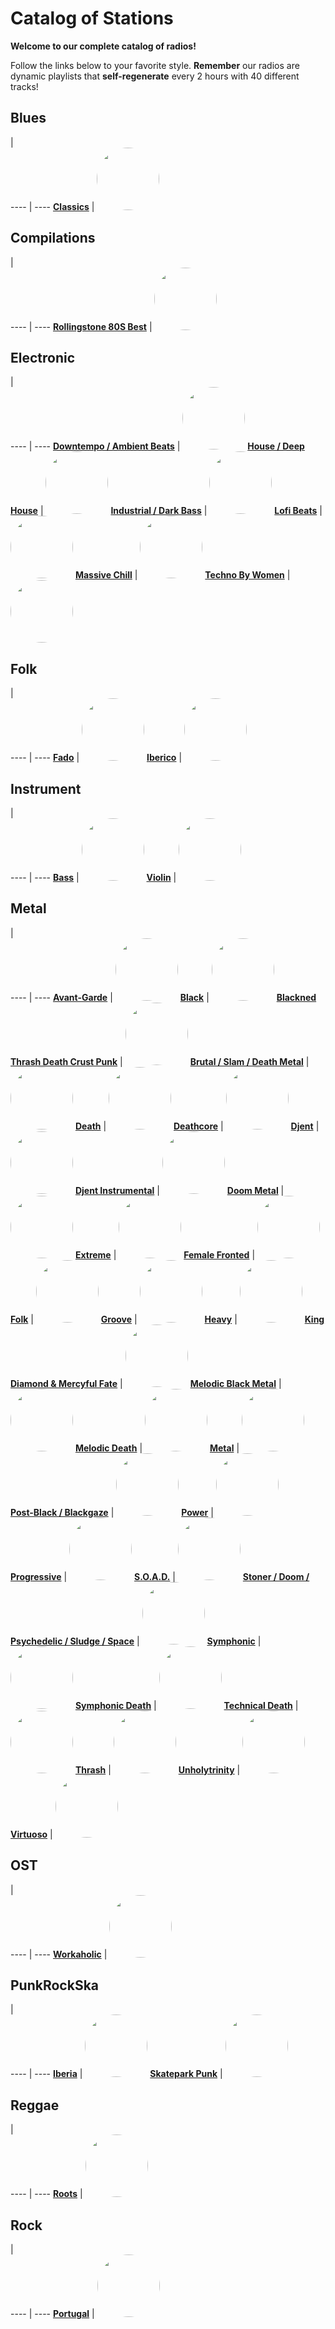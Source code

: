 

<style>
figure {
  border: 0px #cccccc solid;
  padding: 4px;
  margin: auto;
  align: center;
}
</style>

# Catalog of Stations

**Welcome to our complete catalog of radios!**

Follow the links below to your favorite style. **Remember** our radios
are dynamic playlists that **self-regenerate** every 2 hours with 40 different
tracks!

## Blues

  |  
 ---- | ---- 
[**Classics**](https://radioninjapirata.github.io/radio_bluesclassics.html) | <a href="https://radioninjapirata.github.io/radio_bluesclassics.html" target="_blank"><img src="https://mosaic.scdn.co/640/ab67616d0000b27314e8e471093f5d3268804eb2ab67616d0000b27335181214098e3c747018c617ab67616d0000b273b70b18c29798dec1e8a738f5ab67616d0000b273bf6727beb2d27f651d5fac69" height="100" width="auto" style="border-radius:50%"></a>

## Compilations

  |  
 ---- | ---- 
[**Rollingstone 80S Best**](https://radioninjapirata.github.io/radio_rollingbest80s.html) | <a href="https://radioninjapirata.github.io/radio_rollingbest80s.html" target="_blank"><img src="https://mosaic.scdn.co/640/ab67616d0000b2733b67e4695d120ebfe9ca359aab67616d0000b273682dc473387478d947bf95f7ab67616d0000b273b7a9a6a2bf311630d3fc6956ab67616d0000b273c7d7cdad0c2ffa5620129ee8" height="100" width="auto" style="border-radius:50%"></a>

## Electronic

  |  
 ---- | ---- 
[**Downtempo / Ambient Beats**](https://radioninjapirata.github.io/radio_downtempo.html) | <a href="https://radioninjapirata.github.io/radio_downtempo.html" target="_blank"><img src="https://mosaic.scdn.co/640/ab67616d0000b27314909e4eabb92216589e2ae8ab67616d0000b2739b802e820028dfe20300c538ab67616d0000b273dfdfaaa91064567daa8ea777ab67616d0000b273f7462fe1ad4ca732b93a4dae" height="100" width="auto" style="border-radius:50%"></a>
[**House / Deep House**](https://radioninjapirata.github.io/house.html) | <a href="https://radioninjapirata.github.io/house.html" target="_blank"><img src="https://mosaic.scdn.co/640/ab67616d0000b27354645674c935ee2169b67754ab67616d0000b273beb013040647729a2a4f8e18ab67616d0000b273e4eb135f208a7a4293e21918ab67616d0000b273f5288d3d044e72ef325807ea" height="100" width="auto" style="border-radius:50%"></a>
[**Industrial / Dark Bass**](https://radioninjapirata.github.io/radio_industrial_darkbass.html) | <a href="https://radioninjapirata.github.io/radio_industrial_darkbass.html" target="_blank"><img src="https://mosaic.scdn.co/640/ab67616d0000b2730cf433c9a0411db8d5890f7cab67616d0000b2734f17b98b0991aa6ea1b600a8ab67616d0000b2737cf1ce809442b93c1086fec7ab67616d0000b27395c8288b91b1068d88e5fc2b" height="100" width="auto" style="border-radius:50%"></a>
[**Lofi Beats**](https://radioninjapirata.github.io/radio_lofi.html) | <a href="https://radioninjapirata.github.io/radio_lofi.html" target="_blank"><img src="https://mosaic.scdn.co/640/ab67616d0000b2731b6f999c2c9c22066611f709ab67616d0000b27331b6fc7c5f421b7bb39c908bab67616d0000b2733dff7364ae956bca02fdb978ab67616d0000b27391cb259a0debc2f8c6d7d7ec" height="100" width="auto" style="border-radius:50%"></a>
[**Massive Chill**](https://radioninjapirata.github.io/massive_chill.html) | <a href="https://radioninjapirata.github.io/massive_chill.html" target="_blank"><img src="https://mosaic.scdn.co/640/ab67616d0000b273b50c1d175d21a691a5e36aefab67616d0000b273c9e56cd32b9ece2b72c4c01fab67616d0000b273e603f7cc9b3bf06280a1b5ffab67616d0000b273f2a4ac24f2954bc3f0f9c2c6" height="100" width="auto" style="border-radius:50%"></a>
[**Techno By Women**](https://radioninjapirata.github.io/radio_technowomen.html) | <a href="https://radioninjapirata.github.io/radio_technowomen.html" target="_blank"><img src="https://mosaic.scdn.co/640/ab67616d0000b273155f04b7f16666d4792bba76ab67616d0000b27344476ecc0cc10a124e5ed8ccab67616d0000b2739e918ea8428573df98e7596eab67616d0000b273f47c0a396c0a9d8578093d80" height="100" width="auto" style="border-radius:50%"></a>

## Folk

  |  
 ---- | ---- 
[**Fado**](https://radioninjapirata.github.io/radio_fado.html) | <a href="https://radioninjapirata.github.io/radio_fado.html" target="_blank"><img src="https://mosaic.scdn.co/640/ab67616d0000b2733c01c4ad5c910b2e042d33a0ab67616d0000b2736b33074c2be6e4ab5d8f7decab67616d0000b2739fa0ac977eb250e8fe2efc09ab67616d0000b273a524c5add9c3a9a2dce4f41b" height="100" width="auto" style="border-radius:50%"></a>
[**Iberico**](https://radioninjapirata.github.io/radio_folkiberico.html) | <a href="https://radioninjapirata.github.io/radio_folkiberico.html" target="_blank"><img src="https://mosaic.scdn.co/640/ab67616d0000b2733f14304012bdd8582e0160f7ab67616d0000b27379d72d9b6204788cc029fffaab67616d0000b273ae03268fc196e1c196db608eab67616d0000b273e9041a90b74aae30e853707b" height="100" width="auto" style="border-radius:50%"></a>

## Instrument

  |  
 ---- | ---- 
[**Bass**](https://radioninjapirata.github.io/radio_bassists.html) | <a href="https://radioninjapirata.github.io/radio_bassists.html" target="_blank"><img src="https://mosaic.scdn.co/640/ab67616d0000b273002b1e866947664dd722fc86ab67616d0000b27304938152d871b0419779b0e4ab67616d0000b2731ce7f801224073ae761fe379ab67616d0000b273a9888d2edb39748204245378" height="100" width="auto" style="border-radius:50%"></a>
[**Violin**](https://radioninjapirata.github.io/radio_violin.html) | <a href="https://radioninjapirata.github.io/radio_violin.html" target="_blank"><img src="https://mosaic.scdn.co/640/ab67616d0000b2733f60a4746147e824d631a32fab67616d0000b273a457ea5cd66c9141537816a4ab67616d0000b273e38051840ec58a50d18214a7ab67616d0000b273fa1c3a0c1b55d27eaa7fa2b3" height="100" width="auto" style="border-radius:50%"></a>

## Metal

  |  
 ---- | ---- 
[**Avant-Garde**](https://radioninjapirata.github.io/radio_metalavantgarde.html) | <a href="https://radioninjapirata.github.io/radio_metalavantgarde.html" target="_blank"><img src="https://mosaic.scdn.co/640/ab67616d0000b273aa9786c7f4a98bd2990994a7ab67616d0000b273c334658ced0159f840c38231ab67616d0000b273edc5beb5730ed7ebbe8edd1dab67616d0000b273efe371183877a39d5cf93afd" height="100" width="auto" style="border-radius:50%"></a>
[**Black**](https://radioninjapirata.github.io/radio_blackmetal.html) | <a href="https://radioninjapirata.github.io/radio_blackmetal.html" target="_blank"><img src="https://mosaic.scdn.co/640/ab67616d0000b2732c17534beed03db3804a01e5ab67616d0000b2735f2e2c02acde033b2fda82d6ab67616d0000b2738464857f5962a0efe0b78388ab67616d0000b273c0f6ce12e79c7fa17298d59f" height="100" width="auto" style="border-radius:50%"></a>
[**Blackned Thrash Death Crust Punk**](https://radioninjapirata.github.io/radio_blacknedthrash.html) | <a href="https://radioninjapirata.github.io/radio_blacknedthrash.html" target="_blank"><img src="https://mosaic.scdn.co/640/ab67616d0000b2735501ceb7559f61c7ae8ccb6bab67616d0000b2736eb28dbac63e63bf1d682283ab67616d0000b273e5f2ecca8cbc647891121241ab67616d0000b273f0f9500c354efd50a5e2cf1e" height="100" width="auto" style="border-radius:50%"></a>
[**Brutal / Slam / Death Metal**](https://radioninjapirata.github.io/radio_brutaldeathmetal.html) | <a href="https://radioninjapirata.github.io/radio_brutaldeathmetal.html" target="_blank"><img src="https://mosaic.scdn.co/640/ab67616d0000b27312ae6ffad89c22a3c5e82612ab67616d0000b2732f5d8523275c886f98e5b649ab67616d0000b273ad5c5f921683cb2fd182fbebab67616d0000b273eb2496525e4f89c113dfedb5" height="100" width="auto" style="border-radius:50%"></a>
[**Death**](https://radioninjapirata.github.io/radio_deathmetal.html) | <a href="https://radioninjapirata.github.io/radio_deathmetal.html" target="_blank"><img src="https://mosaic.scdn.co/640/ab67616d0000b27301ae485681504b9a44b498bbab67616d0000b27342ae3ffe6145b41cf79dbd1fab67616d0000b273915b552a680b18046b3ade51ab67616d0000b273d0712d228dfe20d901520285" height="100" width="auto" style="border-radius:50%"></a>
[**Deathcore**](https://radioninjapirata.github.io/deathcore.html) | <a href="https://radioninjapirata.github.io/deathcore.html" target="_blank"><img src="https://mosaic.scdn.co/640/ab67616d0000b27345895da3a4c828af52c22afcab67616d0000b2735b37bfeb089b70853a65fecdab67616d0000b273d43aee4f552dd6b253353c66ab67616d0000b273e1858da4dfe55314e8aecbd4" height="100" width="auto" style="border-radius:50%"></a>
[**Djent**](https://radioninjapirata.github.io/radio_djent.html) | <a href="https://radioninjapirata.github.io/radio_djent.html" target="_blank"><img src="https://mosaic.scdn.co/640/ab67616d0000b273093a6882de6598e43fde112aab67616d0000b27396f2380bc897cb49b7de0f0eab67616d0000b273c1c9d3fa45dbecabace05ccaab67616d0000b273ded22d5f9bd49f389e8d5728" height="100" width="auto" style="border-radius:50%"></a>
[**Djent Instrumental**](https://radioninjapirata.github.io/radio_instrumentaldjent.html) | <a href="https://radioninjapirata.github.io/radio_instrumentaldjent.html" target="_blank"><img src="https://mosaic.scdn.co/640/ab67616d0000b2732db224a3239230c3ca7244d9ab67616d0000b273bf6467ae032537a72c9105daab67616d0000b273cd375014d3e167dd59787b7cab67616d0000b273eda0d4ce815da9d0100561ba" height="100" width="auto" style="border-radius:50%"></a>
[**Doom Metal**](https://radioninjapirata.github.io/radio_doom.html) | <a href="https://radioninjapirata.github.io/radio_doom.html" target="_blank"><img src="https://mosaic.scdn.co/640/ab67616d0000b2730a2c468c3fc261230974032fab67616d0000b2731a4b298c579f8426ae1b661cab67616d0000b27334b21c5d9d2714f6ba669368ab67616d0000b273978fc619834e2d051e2866fe" height="100" width="auto" style="border-radius:50%"></a>
[**Extreme**](https://radioninjapirata.github.io/radio_extrememetal.html) | <a href="https://radioninjapirata.github.io/radio_extrememetal.html" target="_blank"><img src="https://mosaic.scdn.co/640/ab67616d0000b27303f7908e744f735d42e8b27aab67616d0000b2735288b3b514209fe3f09b73fdab67616d0000b273ca1697bd44f6d6ad17a46a77ab67616d0000b273cd0851bc0f89923a3a85718d" height="100" width="auto" style="border-radius:50%"></a>
[**Female Fronted**](https://radioninjapirata.github.io/radio_femalefrontedmetal.html) | <a href="https://radioninjapirata.github.io/radio_femalefrontedmetal.html" target="_blank"><img src="https://mosaic.scdn.co/640/ab67616d0000b2730a29a7370f69c67a8f39a05aab67616d0000b2734d432b07969bb94795b3ee30ab67616d0000b273de750d38da06671173e36432ab67616d0000b273f596d1e75c5ee9e60f000344" height="100" width="auto" style="border-radius:50%"></a>
[**Folk**](https://radioninjapirata.github.io/radio_folkmetal.html) | <a href="https://radioninjapirata.github.io/radio_folkmetal.html" target="_blank"><img src="https://mosaic.scdn.co/640/ab67616d0000b2730b06b0b6922707c06831c3cbab67616d0000b27339df465678d21e423380148bab67616d0000b2735cfb0da4ff37f2e19c32222cab67616d0000b273fabd171aefbde42e0c7853d5" height="100" width="auto" style="border-radius:50%"></a>
[**Groove**](https://radioninjapirata.github.io/radio_groovemetal.html) | <a href="https://radioninjapirata.github.io/radio_groovemetal.html" target="_blank"><img src="https://mosaic.scdn.co/640/ab67616d0000b2733900c24a86e6813d29cfbb3bab67616d0000b27347ffb62b02c04ebdc731ea3dab67616d0000b2739541e3d4390be803d6351a8cab67616d0000b273b176688b0704575d3003b364" height="100" width="auto" style="border-radius:50%"></a>
[**Heavy**](https://radioninjapirata.github.io/radio_heavymetal.html) | <a href="https://radioninjapirata.github.io/radio_heavymetal.html" target="_blank"><img src="https://mosaic.scdn.co/640/ab67616d0000b27324f33d5673088167fa8dc409ab67616d0000b27325bb1649ee21b7c3c198e545ab67616d0000b273443bd0f08a60dfad2b0165e7ab67616d0000b2734565a9c00b10fc0468ced785" height="100" width="auto" style="border-radius:50%"></a>
[**King Diamond & Mercyful Fate**](https://radioninjapirata.github.io/radio_fan_KDMF.html) | <a href="https://radioninjapirata.github.io/radio_fan_KDMF.html" target="_blank"><img src="https://mosaic.scdn.co/640/ab67616d0000b2730ba01de61a75ddec24961d9fab67616d0000b273868aa679a7583bbefc07803cab67616d0000b273be1ae534a1aa21ec5407acdaab67616d0000b273f247cab2be00aa0560842d2e" height="100" width="auto" style="border-radius:50%"></a>
[**Melodic Black Metal**](https://radioninjapirata.github.io/radio_melodicblackmetal.html) | <a href="https://radioninjapirata.github.io/radio_melodicblackmetal.html" target="_blank"><img src="https://mosaic.scdn.co/640/ab67616d0000b2734376aef04b42231e7d13776dab67616d0000b2736eb5b365626aedeb5ac12290ab67616d0000b273b2e4ee037f5e69e81005a7c7ab67616d0000b273d4776596264d9eea2ab8e367" height="100" width="auto" style="border-radius:50%"></a>
[**Melodic Death**](https://radioninjapirata.github.io/radio_melodicdeathmetal.html) | <a href="https://radioninjapirata.github.io/radio_melodicdeathmetal.html" target="_blank"><img src="https://mosaic.scdn.co/640/ab67616d0000b27349ba52bff2d203a7fb230a57ab67616d0000b273bd9d83662f094acc9f1a8df5ab67616d0000b273df641d5e50660fea109008faab67616d0000b273f1e31155cd9bb6c175cc7f6a" height="100" width="auto" style="border-radius:50%"></a>
[**Metal**](https://radioninjapirata.github.io/radio_metal.html) | <a href="https://radioninjapirata.github.io/radio_metal.html" target="_blank"><img src="https://mosaic.scdn.co/640/ab67616d0000b273313fb72a43ee12c455d02f5fab67616d0000b2738b6791ae21a1a11e84612426ab67616d0000b273a84e4f01baccaa2ca59f4e5aab67616d0000b273c25a1521d70b33d6a2ed971d" height="100" width="auto" style="border-radius:50%"></a>
[**Post-Black / Blackgaze**](https://radioninjapirata.github.io/radio_blackgaze.html) | <a href="https://radioninjapirata.github.io/radio_blackgaze.html" target="_blank"><img src="https://i.scdn.co/image/ab67706c0000bebbafcbc35c0babb9608d6986a6" height="100" width="auto" style="border-radius:50%"></a>
[**Power**](https://radioninjapirata.github.io/radio_powermetal.html) | <a href="https://radioninjapirata.github.io/radio_powermetal.html" target="_blank"><img src="https://i.scdn.co/image/ab67706c0000bebbb518b49b7761aacee6f395eb" height="100" width="auto" style="border-radius:50%"></a>
[**Progressive**](https://radioninjapirata.github.io/radio_progrock.html) | <a href="https://radioninjapirata.github.io/radio_progrock.html" target="_blank"><img src="https://mosaic.scdn.co/640/ab67616d0000b2733c6e84c323fd27921ec41066ab67616d0000b2734b289dfddb41495e4245da7bab67616d0000b273bb56125797a7b052b4155e69ab67616d0000b273cce56a4425e22169c7de27dd" height="100" width="auto" style="border-radius:50%"></a>
[**S.O.A.D.**](https://radioninjapirata.github.io/radio_soad.html) | <a href="https://radioninjapirata.github.io/radio_soad.html" target="_blank"><img src="https://mosaic.scdn.co/640/ab67616d0000b2732dc63e977bd5101072adcef6ab67616d0000b27330d45198d0c9e8841f9a9578ab67616d0000b273a57ca9e47d038be31c9aee9dab67616d0000b273c8c79a39007e7f8e48393eac" height="100" width="auto" style="border-radius:50%"></a>
[**Stoner / Doom / Psychedelic / Sludge / Space**](https://radioninjapirata.github.io/radio_stonerrock.html) | <a href="https://radioninjapirata.github.io/radio_stonerrock.html" target="_blank"><img src="https://i.scdn.co/image/ab67706c0000bebb70019b92b807cfbf162f006b" height="100" width="auto" style="border-radius:50%"></a>
[**Symphonic**](https://radioninjapirata.github.io/radio_symphonicmetal.html) | <a href="https://radioninjapirata.github.io/radio_symphonicmetal.html" target="_blank"><img src="https://mosaic.scdn.co/640/ab67616d0000b273365ce26e16cebf46bdbc9000ab67616d0000b2735ba7375639d0b131599c6273ab67616d0000b2736dcc1cca91b16486e5ca9ac0ab67616d0000b273d05873093ea49b9be73c19a2" height="100" width="auto" style="border-radius:50%"></a>
[**Symphonic Death**](https://radioninjapirata.github.io/radio_symphonicdeathmetal.html) | <a href="https://radioninjapirata.github.io/radio_symphonicdeathmetal.html" target="_blank"><img src="https://mosaic.scdn.co/640/ab67616d0000b27324238c8064edab2614acd465ab67616d0000b27381150d0e289ee1cb6d32910eab67616d0000b273bea9258b4bf0ab0ba21be825ab67616d0000b273cb0db1acb8348fdacf217f64" height="100" width="auto" style="border-radius:50%"></a>
[**Technical Death**](https://radioninjapirata.github.io/radio_technicaldeathmetal.html) | <a href="https://radioninjapirata.github.io/radio_technicaldeathmetal.html" target="_blank"><img src="https://mosaic.scdn.co/640/ab67616d0000b273197b2beafcaa07e89acaf3b1ab67616d0000b2736c0955c2018c803776e0ea2aab67616d0000b27371ca58836e6f4fe117c55ba9ab67616d0000b27381c8328eb056c8f0fda99021" height="100" width="auto" style="border-radius:50%"></a>
[**Thrash**](https://radioninjapirata.github.io/radio_thrashmetal.html) | <a href="https://radioninjapirata.github.io/radio_thrashmetal.html" target="_blank"><img src="https://mosaic.scdn.co/640/ab67616d0000b2734ba8183d89d8fb221957132fab67616d0000b273cd32e23efc0306d0176c6d63ab67616d0000b273fa6cd132778838b4cf885aeeab67616d0000b273fedc5bf1f80b53323ad3f72a" height="100" width="auto" style="border-radius:50%"></a>
[**Unholytrinity**](https://radioninjapirata.github.io/radio_unholytrinity.html) | <a href="https://radioninjapirata.github.io/radio_unholytrinity.html" target="_blank"><img src="https://mosaic.scdn.co/640/ab67616d0000b27315aa25b0b3b972a7be623605ab67616d0000b27327f6c518a8e36d45b5e7d95eab67616d0000b2733708e12857333fb55db85630ab67616d0000b273e8571b3c0ae6e8499ae7a4cc" height="100" width="auto" style="border-radius:50%"></a>
[**Virtuoso**](https://radioninjapirata.github.io/radio_guitarvirtuoso.html) | <a href="https://radioninjapirata.github.io/radio_guitarvirtuoso.html" target="_blank"><img src="https://mosaic.scdn.co/640/ab67616d0000b2736565e173d23d347b971df825ab67616d0000b273b24f95fc7a54789909d6b2d5ab67616d0000b273cb35dbcd4677795edc654283ab67616d0000b273f4ec866ca02505986cfb789c" height="100" width="auto" style="border-radius:50%"></a>

## OST

  |  
 ---- | ---- 
[**Workaholic**](https://radioninjapirata.github.io/radio_ostworkaholic.html) | <a href="https://radioninjapirata.github.io/radio_ostworkaholic.html" target="_blank"><img src="https://mosaic.scdn.co/640/ab67616d0000b2736b20c6049adc59dcca7aa9fdab67616d0000b2736c81650e70bf2679e1fa03f7ab67616d0000b27371b1b5d2f76b80661d4e01c8ab67616d0000b273c65099238b6890773aa8cb41" height="100" width="auto" style="border-radius:50%"></a>

## PunkRockSka

  |  
 ---- | ---- 
[**Iberia**](https://radioninjapirata.github.io/radio_iberianpunkrock.html) | <a href="https://radioninjapirata.github.io/radio_iberianpunkrock.html" target="_blank"><img src="https://mosaic.scdn.co/640/ab67616d0000b2730b37e08e2352c23819c5bf11ab67616d0000b273b49810b043aeb8df9fe94954ab67616d0000b273d03b6432e9061ff2249ca330ab67616d0000b273e7c0bbfc9e454f622ca8c75d" height="100" width="auto" style="border-radius:50%"></a>
[**Skatepark Punk**](https://radioninjapirata.github.io/radio_skateparkpunk.html) | <a href="https://radioninjapirata.github.io/radio_skateparkpunk.html" target="_blank"><img src="https://mosaic.scdn.co/640/ab67616d0000b2730546dbb7e51db2003e47efebab67616d0000b273745463b0fa7e9bc1929be4cdab67616d0000b2739b4ef1cd7fca9a14caea4b71ab67616d0000b273f04f664f603e9fff67c666b2" height="100" width="auto" style="border-radius:50%"></a>

## Reggae

  |  
 ---- | ---- 
[**Roots**](https://radioninjapirata.github.io/radio_reggaeroots.html) | <a href="https://radioninjapirata.github.io/radio_reggaeroots.html" target="_blank"><img src="https://i.scdn.co/image/ab67706c0000bebb75bc0bda05b4eb00cf749913" height="100" width="auto" style="border-radius:50%"></a>

## Rock

  |  
 ---- | ---- 
[**Portugal**](https://radioninjapirata.github.io/radio_rockportugues.html) | <a href="https://radioninjapirata.github.io/radio_rockportugues.html" target="_blank"><img src="https://mosaic.scdn.co/640/ab67616d0000b273580fd40f20ad0d1f4ced7d61ab67616d0000b2736806fbbacac8b758b7714ab3ab67616d0000b2736bdd37dfc7f80d0d3d95efb7ab67616d0000b273a21fb4e605cc3552c7499e57" height="100" width="auto" style="border-radius:50%"></a>